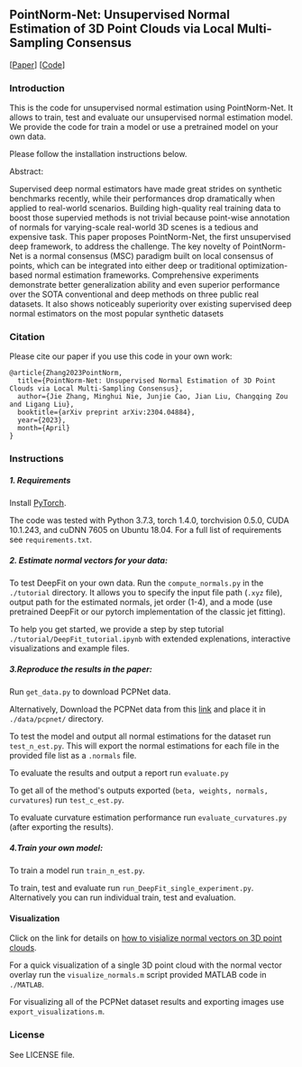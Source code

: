 ## PointNorm-Net: Unsupervised Normal Estimation of 3D Point Clouds via Local Multi-Sampling Consensus

[[Paper](https://arxiv.org/abs/2304.04884)] [[Code](https://github.com/MinghuiNie/PointNorm-Net)]

### Introduction
This is the code for unsupervised normal estimation using PointNorm-Net.
It allows to train, test and evaluate our unsupervised normal estimation model.
We provide the code for train a model or use a pretrained model on your own data.

Please follow the installation instructions below.

Abstract:

Supervised deep normal estimators have made great strides on synthetic benchmarks recently, while their performances
drop dramatically when applied to real-world scenarios. Building high-quality real training data to boost those supervied methods is not
trivial because point-wise annotation of normals for varying-scale real-world 3D scenes is a tedious and expensive task. This paper
proposes PointNorm-Net, the first unsupervised deep framework, to address the challenge. The key novelty of PointNorm-Net is a
normal consensus (MSC) paradigm built on local consensus of points, which can be integrated into either deep or traditional
optimization-based normal estimation frameworks. Comprehensive experiments demonstrate better generalization ability and even
superior performance over the SOTA conventional and deep methods on three public real datasets. It also shows noticeably superiority
over existing supervised deep normal estimators on the most popular synthetic datasets


### Citation

Please cite our paper if you use this code in your own work:

```
@article{Zhang2023PointNorm,
  title={PointNorm-Net: Unsupervised Normal Estimation of 3D Point Clouds via Local Multi-Sampling Consensus},
  author={Jie Zhang, Minghui Nie, Junjie Cao, Jian Liu, Changqing Zou and Ligang Liu},
  booktitle={arXiv preprint arXiv:2304.04884},
  year={2023},
  month={April}
}
```

### Instructions

##### 1. Requirements

Install [PyTorch](https://pytorch.org/).

The code was tested with Python 3.7.3, torch 1.4.0, torchvision 0.5.0, CUDA 10.1.243, and cuDNN 7605 on Ubuntu 18.04.
For a full list of requirements see `requirements.txt`.

#####  2. Estimate normal vectors for your data:

To test DeepFit on your own data. Run the `compute_normals.py` in the `./tutorial` directory.
It allows you to specify the input file path (`.xyz` file), output path for the estimated normals, jet order (1-4), and a mode (use pretrained DeepFit or our pytorch implementation of the classic jet fitting).

To help you get started, we provide a step by step tutorial `./tutorial/DeepFit_tutorial.ipynb` with extended explenations, interactive visualizations and example files.

 ##### 3.Reproduce the results in the paper:
Run `get_data.py` to download PCPNet data.

Alternatively, Download the PCPNet data from this [link](http://geometry.cs.ucl.ac.uk/projects/2018/pcpnet/pclouds.zip) and place it in  `./data/pcpnet/` directory.

To test the model and output all normal estimations for the dataset run `test_n_est.py`. This will export the normal estimations for each file in the provided file list as a `.normals` file.  

To evaluate the results and output a report run `evaluate.py`

To get all of the method's outputs exported (`beta, weights, normals, curvatures`) run `test_c_est.py`.

To evaluate curvature estimation performance run `evaluate_curvatures.py` (after exporting the results).

##### 4.Train your own model:
To train a model run `train_n_est.py`.

To train, test and evaluate run `run_DeepFit_single_experiment.py`.
Alternatively you can run individual train, test and evaluation.

#### Visualization
Click on the link for details on [how to visialize normal vectors on 3D point clouds](http://www.itzikbs.com/how-to-visualize-normal-vectors-on-3d-point-clouds).

For a quick visualization of a single 3D point cloud with the normal vector overlay run the `visualize_normals.m` script provided MATLAB code in `./MATLAB`.

For visualizing all of the PCPNet dataset results and exporting images use `export_visualizations.m`.

 ### License
See LICENSE file.
